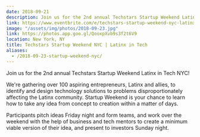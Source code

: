 ```yaml
---
date: 2018-09-21
description: Join us for the 2nd annual Techstars Startup Weekend Latinx in Tech NYC!
link: https://www.eventbrite.com/e/techstars-startup-weekend-nyc-latinx-in-tech-tickets-48652017494?discount=website#
image: "/assets/img/photos/2018-09-23.jpg"
link: https://photos.app.goo.gl/QooxpXvb9s3f2t6V9
location: New York, NY
title: Techstars Startup Weekend NYC | Latinx in Tech
aliases:
  - /2018-09-23-startup-weekend-nyc/
---
```


Join us for the 2nd annual Techstars Startup Weekend Latinx in Tech NYC!

We're gathering over 100 aspiring entrepreneurs, Latinx and allies, to identify and design technology solutions to problems disproportionately affecting the Latinx community. Startup Weekend is your chance to learn how to take any idea from concept to creation within a matter of days.

Participants pitch ideas Friday night and form teams, and work over the weekend with the help of business and tech mentors to create a minimum viable version of their idea, and present to investors Sunday night.
